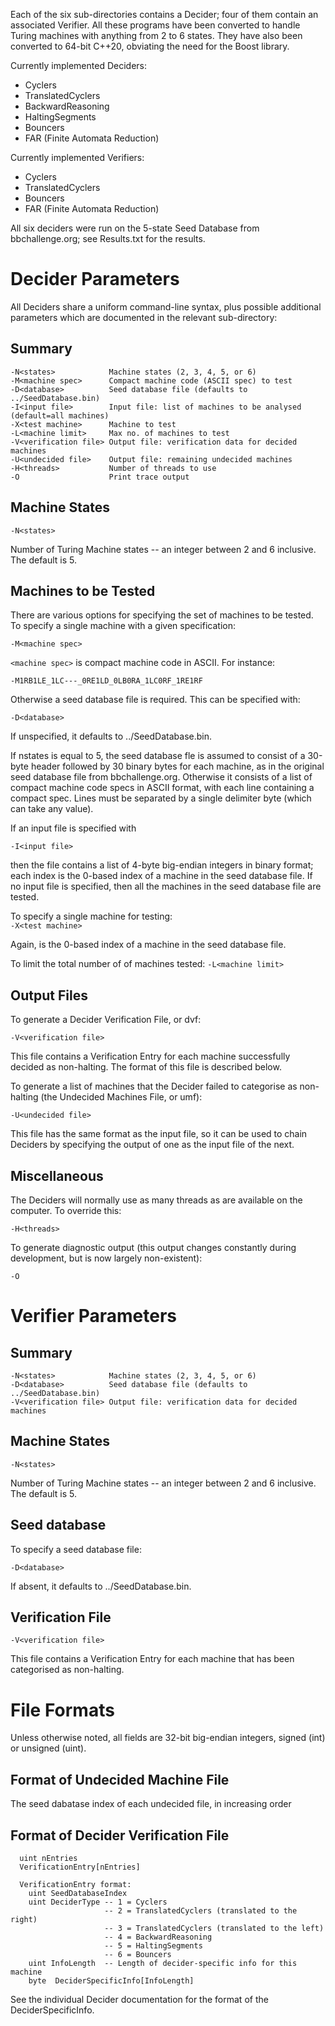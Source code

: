 Each of the six sub-directories contains a Decider; four of them contain an associated Verifier. All these programs have been converted to handle Turing machines with anything from 2 to 6 states. They have also been converted to 64-bit C++20, obviating the need for the Boost library.

Currently implemented Deciders:

-  Cyclers
-  TranslatedCyclers
-  BackwardReasoning
-  HaltingSegments
-  Bouncers
-  FAR (Finite Automata Reduction)

Currently implemented Verifiers:

-  Cyclers
-  TranslatedCyclers
-  Bouncers
-  FAR (Finite Automata Reduction)

All six deciders were run on the 5-state Seed Database from bbchallenge.org; see Results.txt for the results.

Decider Parameters
==================
All Deciders share a uniform command-line syntax, plus possible additional parameters which are documented in the relevant sub-directory:

Summary
-------
```
-N<states>            Machine states (2, 3, 4, 5, or 6)
-M<machine spec>      Compact machine code (ASCII spec) to test
-D<database>          Seed database file (defaults to ../SeedDatabase.bin)
-I<input file>        Input file: list of machines to be analysed (default=all machines)
-X<test machine>      Machine to test
-L<machine limit>     Max no. of machines to test
-V<verification file> Output file: verification data for decided machines
-U<undecided file>    Output file: remaining undecided machines
-H<threads>           Number of threads to use
-O                    Print trace output
```

Machine States
--------------
```
-N<states>
```
Number of Turing Machine states -- an integer between 2 and 6 inclusive. The default is 5.

Machines to be Tested
---------------------
There are various options for specifying the set of machines to be tested. To specify a single machine with a given specification:
```
-M<machine spec>
```
`<machine spec>` is compact machine code in ASCII. For instance:
```
-M1RB1LE_1LC---_0RE1LD_0LB0RA_1LC0RF_1RE1RF
```

Otherwise a seed database file is required. This can be specified with:
```
-D<database>
```
If unspecified, it defaults to ../SeedDatabase.bin.

If nstates is equal to 5, the seed database fle is assumed to consist of a 30-byte header followed by 30 binary bytes for each machine, as in the original seed database file from bbchallenge.org. Otherwise it consists of a list of compact machine code specs in ASCII format, with each line containing a compact spec. Lines must be separated by a single delimiter byte (which can take any value).

If an input file is specified with
```
-I<input file>
```
then the file contains a list of 4-byte big-endian integers in binary format; each index is the 0-based index of a machine in the seed database file. If no input file is specified, then all the machines in the seed database file are tested.

To specify a single machine for testing:<br>
`-X<test machine>`

Again, <test machine> is the 0-based index of a machine in the seed database file.

To limit the total number of of machines tested:
`-L<machine limit>`

Output Files
------------
To generate a Decider Verification File, or dvf:
```
-V<verification file>
```
This file contains a Verification Entry for each machine successfully decided as non-halting. The format of this file is described below.

To generate a list of machines that the Decider failed to categorise as non-halting (the Undecided Machines File, or umf):
```
-U<undecided file>
```
This file has the same format as the input file, so it can be used to chain Deciders by specifying the output of one as the input file of the next.

Miscellaneous
-------------
The Deciders will normally use as many threads as are available on the computer. To override this:
```
-H<threads>
```

To generate diagnostic output (this output changes constantly during development, but is now largely non-existent):
```
-O
```

Verifier Parameters
===================
Summary
-------
```
-N<states>            Machine states (2, 3, 4, 5, or 6)
-D<database>          Seed database file (defaults to ../SeedDatabase.bin)
-V<verification file> Output file: verification data for decided machines
```

Machine States
--------------
```
-N<states>
```
Number of Turing Machine states -- an integer between 2 and 6 inclusive. The default is 5.

Seed database
-------------
To specify a seed database file:
```
-D<database>
```
If absent, it defaults to ../SeedDatabase.bin.

Verification File
-----------------
```
-V<verification file>
```
This file contains a Verification Entry for each machine that has been categorised as non-halting.

File Formats
============
Unless otherwise noted, all fields are 32-bit big-endian integers, signed (int) or unsigned (uint).

Format of Undecided Machine File
--------------------------------
The seed dabatase index of each undecided file, in increasing order

Format of Decider Verification File
-----------------------------------
```
  uint nEntries
  VerificationEntry[nEntries]

  VerificationEntry format:
    uint SeedDatabaseIndex
    uint DeciderType -- 1 = Cyclers
                     -- 2 = TranslatedCyclers (translated to the right)
                     -- 3 = TranslatedCyclers (translated to the left)
                     -- 4 = BackwardReasoning
                     -- 5 = HaltingSegments
                     -- 6 = Bouncers
    uint InfoLength  -- Length of decider-specific info for this machine
    byte  DeciderSpecificInfo[InfoLength]
```
See the individual Decider documentation for the format of the DeciderSpecificInfo.
